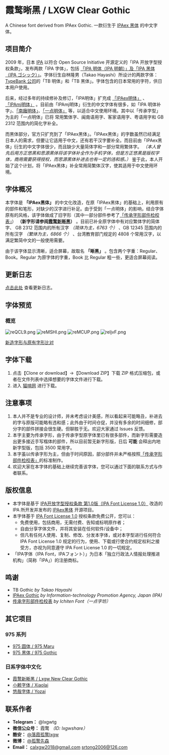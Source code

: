 # 霞鹜晰黑 / LXGW Clear Gothic 
A Chinese font derived from IPAex Gothic. 一款衍生于 [IPAex 黑体](https://ipafont.ipa.go.jp/old/ipafont/download.html) 的中文字体。

## 项目简介
2009 年，日本 [IPA](http://www.ipa.go.jp/) 以符合 Open Source Initiative 开源定义的「IPA 开放字型授权条款」，发布两款「IPA 字体」，包括 [「IPA 明体（IPA 明朝）」及「IPA 黑体（IPA ゴシック）」](https://ipafont.ipa.go.jp/old/ipafont/download.html)。字体衍生自林隆男（Takao Hayashi）所设计的两款字体：[TypeBank 公司](https://www.typebank.co.jp/)的「TB 明体」和「TB 黑体」。字体包含的日本常用的字符，供日本用户使用。

后来，经过多年的持续修补及修订，「IPA明体」扩充成 [「IPAex明体」](https://ipafont.ipa.go.jp) 、 [「IPAmj明体」](http://mojikiban.ipa.go.jp/) 。目前由「IPAmj明体」衍生的中文字体有很多，如「IPA 明体补字」、[「南廱明体」](https://www.maoken.com/freefonts/2144.html)、[「一点明体」](https://github.com/ichitenfont/I.Ming) 等，以适合中文使用环境。其中以「传承字型」为主的「一点明体」已将 常用繁体字、闽南语用字、客家语用字、粤语用字和 GB 2312 范围内的简化字补全。

而黑体部分，官方只扩充到了「IPAex黑体」。「IPAex黑体」的字数虽然已经满足日本人的需求，但要让它适用于中文，还有若干汉字要补全。而目前由「IPAex黑体」衍生的中文字体很少，而且缺少大量简体字和一部分常用繁体字。 *（本人曾先后用方正悠黑和思源黑体将该字体补全作为手机字体，但是方正悠黑是版权字体，商用需要获得授权，而思源黑体补进去也有一定的违和感。）* 鉴于此，本人开始了这个计划，将「IPAex黑体」补全常用简繁体汉字，使其适用于中文使用环境。

## 字体概况
本字体是 **「IPAex黑体」** 的中文化改造，在原「IPAex黑体」的基础上，利用原有的部件和笔形，对缺少的汉字进行补足。由于受到「一点明体」的影响，结合字体原有的风格，该字体做成了旧字形（其中一部分部件参考了[「传承字形部件检校表」](https://github.com/ichitenfont/inheritedglyphs)） **（新字形请参阅[霞鹜新晰黑](https://github.com/lxgw/LxgwNewClearGothic)）** 。目前已补全原字体中有对应繁体字的简体字、 GB 2312 范围内的所有汉字 *（简体为主，6763 个）* 、GB 12345 范围内的所有汉字 *（繁体为主，6866 个）* 、台湾教育部门规定的 4808 个常用汉字，以满足繁简中文的一般使用需要。

由于该字体显示清晰，适合屏幕，故取名 **「晰黑」** 。包含两个字重：Regular、Book。Regular 为原字体的字重，Book 比 Regular 粗一些，更适合屏幕阅读。

## 更新日志

[点击此处](https://github.com/lxgw/LxgwClearGothic/blob/master/History.md) 查看更新日志。

## 字体预览
### 概览
![reQCL9.png](https://s3.ax1x.com/2020/12/13/reQCL9.png)
![reMSHI.png](https://s3.ax1x.com/2020/12/13/reMSHI.png)
![reMCUP.png](https://s3.ax1x.com/2020/12/13/reMCUP.png)
![reljvF.png](https://s3.ax1x.com/2020/12/13/reljvF.png)

[新造字形与原有字形比对](https://github.com/lxgw/LxgwClearGothic/blob/main/Comparison.md)

## 字体下载
1. 点击【Clone or download】->【Download ZIP】下载 ZIP 格式压缩包，或者在文件列表中选择想要的字体文件进行下载。
2. 进入 [猫啃网](https://www.maoken.com/freefonts/8781.html) 进行下载。

## 注意事项
1. 本人并不是专业的设计师，并未考虑设计美感，所以看起来可能略丑，补进去的字与原版可能略有违和感；此外由于时间仓促，并没有多余的时间细修，部分字的部件拼接会很生硬。但聊胜于无。欢迎大家通过 Issues 反馈。
2. 本字主要为传承字形，由于传承字型原字体里已有很多部件，而新字形需要造出更多接近手写楷体的部件，所以目前暂无新字形版，日后 **可能** 会释出内地新字型版，包括 3500 常用字。
3. 本字虽以传承字形为主，但由于时间原因，部分部件并未严格按照[「传承字形部件检校表」](https://github.com/ichitenfont/inheritedglyphs)的标准制作。
4. 欢迎大家在本字体的基础上继续完善该字体，您可以通过下面的联系方式与作者联系。

## 版权信息

- 本字体是基于 [IPA开放字型授权条款 第1.0版（IPA Font License 1.0）](https://opensource.org/licenses/IPA/) 改造的 IPA 所开发并发布的 [IPAex黑体](https://ipafont.ipa.go.jp) 开源项目。
- 本字体基于 [IPA Font License 1.0](https://opensource.org/licenses/IPA/) 授权条款免费公开，您可以：
  - 免费使用，包括商用，无需付费、告知或标明原作者；
  - 自由分享字体文件，并将其安装在任何软件/设备中；
  - 但凡有任何人使用、复制、修改、分发本字体，或对本字型进行任何符合 IPA Font License 1.0 规定的行为，使用、下载或行使合约规定权利之接受方，亦视为同意遵守 IPA Font License 1.0 的一切规定。
- 「IPA字体（IPA Font，IPAフォント）」为日本「独立行政法人情报处理推进机构」（简称「IPA」）的注册商标。
  
## 鸣谢
- TB Gothic *by Takao Hayashi*
- [IPAex Gothic](https://ipafont.ipa.go.jp) *by Information-technology Promotion Agency, Japan (IPA)*
- [传承字形部件检校表](https://github.com/ichitenfont/inheritedglyphs) *by Ichiten Font（一点字坊）*

## 其它项目
### 975 系列
- [975 圆体 / 975 Maru](https://github.com/lxgw/975maru)
- [975 黑体 / 975 Gothic](https://github.com/lxgw/975gothic)
### 日系字体中文化
- [霞鹜新晰黑 / Lxgw New Clear Gothic](https://github.com/lxgw/LxgwNewClearGothic)
- [小赖字体 / Xiaolai](https://github.com/lxgw/kose-font)
- [悠哉字体 / Yozai](https://github.com/lxgw/yozai-font)

## 联系作者

- **Telegram：** @lxgwtg
- **微信公众号：** 霞鹜 *（ID: lxgwshare）*
- **酷安：** [@落霞孤鹜lxgw](https://www.coolapk.com/u/633884)
- **微博：** [@孤鹜先森](https://weibo.com/6624339726)
- **Email：** calxgw2018@gmail.com srtong2006@126.com

